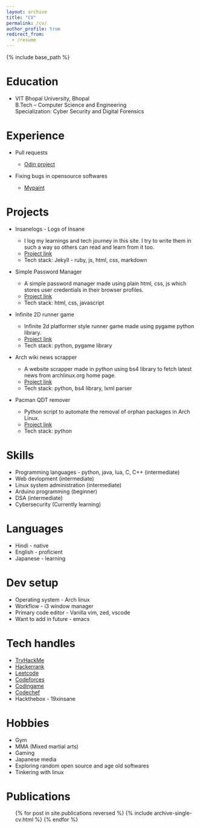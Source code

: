 ```yaml
---
layout: archive
title: "CV"
permalink: /cv/
author_profile: true
redirect_from:
  - /resume
---
```


{% include base_path %}

Education
======
* VIT Bhopal University, Bhopal <br>
  B.Tech – Computer Science and Engineering <br>
  Specialization: Cyber Security and Digital Forensics

Experience
======
* Pull requests
    - [Odin project](https://github.com/TheOdinProject/curriculum/pull/28600)


* Fixing bugs in opensource softwares
    - [Mypaint](https://github.com/wobbol/mypaint/pull/1)


Projects
========
* Insanelogs - Logs of Insane
    - I log my learnings and tech journey in this site. I try to write them in such a way so others can read and learn from it too.
    - [Project link](https://github.com/insanexyz/jekyll-blog)
    - Tech stack: Jekyll - ruby, js, html, css, markdown

* Simple Password Manager
    - A simple password manager made using plain html, css, js which stores user credentials in their browser profiles.
    - [Project link](https://github.com/insanexyz/simple_password_manager)
    - Tech stack: html, css, javascript

* Infinite 2D runner game
    - Infinite 2d platformer style runner game made using pygame python library.
    - [Project link](https://github.com/insanexyz/pygame_runner)
    - Tech stack: python, pygame library

* Arch wiki news scrapper
    - A website scrapper made in python using bs4 library to fetch latest news from archlinux.org home page.
    - [Project link](https://github.com/insanexyz/get_archwiki_news)
    - Tech stack: python, bs4 library, lxml parser

* Pacman QDT remover
    - Python script to automate the removal of orphan packages in Arch Linux.
    - [Project link](https://github.com/insanexyz/pacman-qdt-remover)
    - Tech stack: python

Skills
======
* Programming languages - python, java, lua, C, C++ (intermediate)
* Web devlopment (intermediate)
* Linux system administration (intermediate)
* Arduino programming (beginner)
* DSA (intermediate)
* Cybersecurity (Currently learning)

Languages
======
* Hindi     - native
* English   - proficient
* Japanese  - learning

Dev setup
=======
* Operating system - Arch linux
* Workflow - i3 window manager
* Primary code editor - Vanilla vim, zed, vscode
* Want to add in future - emacs

Tech handles
======
* [TryHackMe](https://tryhackme.com/p/xXxinsanexXx)
* [Hackerrank](https://www.hackerrank.com/profile/shreyanshsaha191)
* [Leetcode](https://leetcode.com/u/insanexhl/)
* [Codeforces](https://codeforces.com/profile/xXxinsanexXx)
* [Codingame](https://www.codingame.com/profile/492a25ef87120de7f075bb834e6f36169381246)
* [Codechef](https://www.codechef.com/users/insane_xz)
* Hackthebox - 19xinsane

Hobbies
======
* Gym
* MMA (Mixed martial arts)
* Gaming
* Japanese media
* Exploring random open source and age old softwares
* Tinkering with linux

Publications
======
  <ul>{% for post in site.publications reversed %}
    {% include archive-single-cv.html %}
  {% endfor %}</ul>
  

